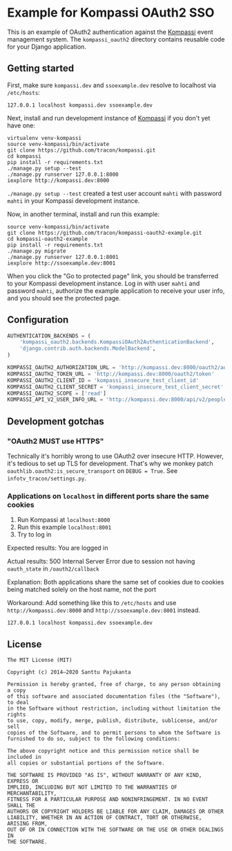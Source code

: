 # Example for Kompassi OAuth2 SSO

This is an example of OAuth2 authentication against the [Kompassi](/tracon/kompassi) event management system. The `kompassi_oauth2` directory contains reusable code for your Django application.

## Getting started

First, make sure `kompassi.dev` and `ssoexample.dev` resolve to localhost via `/etc/hosts`:

    127.0.0.1 localhost kompassi.dev ssoexample.dev

Next, install and run development instance of [Kompassi](/tracon/kompassi) if you don't yet have one:

    virtualenv venv-kompassi
    source venv-kompassi/bin/activate
    git clone https://github.com/tracon/kompassi.git
    cd kompassi
    pip install -r requirements.txt
    ./manage.py setup --test
    ./manage.py runserver 127.0.0.1:8000
    iexplore http://kompassi.dev:8000

`./manage.py setup --test` created a test user account `mahti` with password `mahti` in your Kompassi development instance.

Now, in another terminal, install and run this example:

    source venv-kompassi/bin/activate
    git clone https://github.com/tracon/kompassi-oauth2-example.git
    cd kompassi-oauth2-example
    pip install -r requirements.txt
    ./manage.py migrate
    ./manage.py runserver 127.0.0.1:8001
    iexplore http://ssoexample.dev:8001

When you click the "Go to protected page" link, you should be transferred to your Kompassi development instance. Log in with user `mahti` and password `mahti`, authorize the example application to receive your user info, and you should see the protected page.

## Configuration

```python
AUTHENTICATION_BACKENDS = (
    'kompassi_oauth2.backends.KompassiOAuth2AuthenticationBackend',
    'django.contrib.auth.backends.ModelBackend',
)

KOMPASSI_OAUTH2_AUTHORIZATION_URL = 'http://kompassi.dev:8000/oauth2/authorize'
KOMPASSI_OAUTH2_TOKEN_URL = 'http://kompassi.dev:8000/oauth2/token'
KOMPASSI_OAUTH2_CLIENT_ID = 'kompassi_insecure_test_client_id'
KOMPASSI_OAUTH2_CLIENT_SECRET = 'kompassi_insecure_test_client_secret'
KOMPASSI_OAUTH2_SCOPE = ['read']
KOMPASSI_API_V2_USER_INFO_URL = 'http://kompassi.dev:8000/api/v2/people/me'
```

## Development gotchas

### "OAuth2 MUST use HTTPS"

Technically it's horribly wrong to use OAuth2 over insecure HTTP. However, it's tedious to set up TLS for development. That's why we monkey patch `oauthlib.oauth2:is_secure_transport` on `DEBUG = True`. See `infotv_tracon/settings.py`.

### Applications on `localhost` in different ports share the same cookies

1. Run Kompassi at `localhost:8000`
2. Run this example `localhost:8001`
3. Try to log in

Expected results: You are logged in

Actual results: 500 Internal Server Error due to session not having `oauth_state` in `/oauth2/callback`

Explanation: Both applications share the same set of cookies due to cookies being matched solely on the host name, not the port

Workaround: Add something like this to `/etc/hosts` and use `http://kompassi.dev:8000` and `http://ssoexample.dev:8001` instead.

    127.0.0.1 localhost kompassi.dev ssoexample.dev

## License

    The MIT License (MIT)

    Copyright (c) 2014–2020 Santtu Pajukanta

    Permission is hereby granted, free of charge, to any person obtaining a copy
    of this software and associated documentation files (the "Software"), to deal
    in the Software without restriction, including without limitation the rights
    to use, copy, modify, merge, publish, distribute, sublicense, and/or sell
    copies of the Software, and to permit persons to whom the Software is
    furnished to do so, subject to the following conditions:

    The above copyright notice and this permission notice shall be included in
    all copies or substantial portions of the Software.

    THE SOFTWARE IS PROVIDED "AS IS", WITHOUT WARRANTY OF ANY KIND, EXPRESS OR
    IMPLIED, INCLUDING BUT NOT LIMITED TO THE WARRANTIES OF MERCHANTABILITY,
    FITNESS FOR A PARTICULAR PURPOSE AND NONINFRINGEMENT. IN NO EVENT SHALL THE
    AUTHORS OR COPYRIGHT HOLDERS BE LIABLE FOR ANY CLAIM, DAMAGES OR OTHER
    LIABILITY, WHETHER IN AN ACTION OF CONTRACT, TORT OR OTHERWISE, ARISING FROM,
    OUT OF OR IN CONNECTION WITH THE SOFTWARE OR THE USE OR OTHER DEALINGS IN
    THE SOFTWARE.
